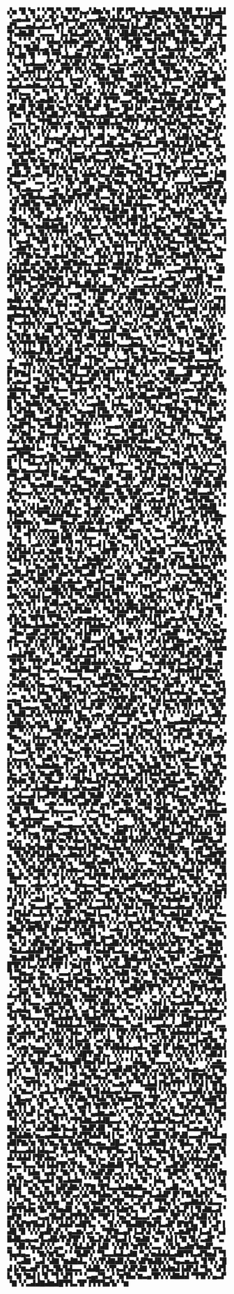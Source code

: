 ▞▅▝█▝▆▝▝▞▜▞▚▝▉▜▚▃▞▟▆▞▅▝▐▛▐▜▚▃▙▃▅▟█▞▙▃▜▟▊▝▛▝▐▃▟▟▝▃▄▃▙▝▟▞▃▜▞▝▇▃▙▞▝▃▃▟▆▞▟▟▟▃▞▜▞▝▇▜▅▞▛▝█▞▙▜▛▜▜▜▛▜▟▜▃▃▅▟▃▟▃▞▆▜▝▃▞▟▛▞▞▝▛▟▟▞▆▟▐▟▃▟▛▞▄▝▟▝▅▜▅▝▅▞▟▜▝▜▄▜▚▟▇▟▊▝▃▃▃▝▐▃▜▟▃▟▛▞▙▝▉▞▝▟█▟▉▞▅▟▜▃▆▟█▝▜▛▇▃▝▟▊▃▟▃▜▃▝▝▝▃▜▝▐▟▄▞▟▟▆▞▚▟▟▞▚▜▙▜▝▜▅▜▛▝▇▟▜▟▝▝▉▟▊▟▇▃▛▝▃▜▞▞▜▝█▟▉▃▄▜▃▛▐▝▝▃▛▜▚▃▛▃▙▜▃▝▟▜▛▃▃▟▐▞▆▃▟▟▞▝▅▞▃▟▟▝█▜▚▟▇▝▉▝▝▜▝▜▚▟▄▟▇▃▛▟▞▟▉▞▅▝▝▝▃▃▜▃▛▃▅▟▊▞▟▃▚▃▞▟▜▞▝▞▄▝▐▃▟▃▃▞▛▞▚▟▞▟▛▟▝▟▄▃▝▃▟▃▛▃▆▜▚▟▉▝▇▟▄▞▞▝▛▞▅▃▝▞▚▝▃▝▊▃▙▟▜▜▚▞▃▟▜▛▐▜▞▞▅▜▛▝▆▟▇▝▝▃▚▜▄▜▅▝▉▜▅▞▙▝▃▟▄▜▃▝▞▃▙▞▚▞▞▟▃▟▞▟▄▝▐▃▄▞▞▝▜▟▟▝█▟▄▝▜▜▜▞▆▝▜▟▃▟▆▝▞▞▆▜▃▟█▟▟▃▟▃▅▟▆▃▞▟▃▟▃▝▆▟▝▃▝▝▉▜▜▞▃▝▉▟▊▜▚▟▃▜▝▃▃▝▚▟▜▟▊▝▉▃▄▜▚▃▃▝▅▝▜▝▄▝▐▞▜▃▞▟▞▝▟▞▟▃▝▟▇▜▅▝▜▞▚▟▅▟▞▝█▞▙▞▄▃▃▝█▞▝▝▆▜▞▃▅▟▉▞▃▜▝▞▟▜▙▝▟▝▛▜▛▃▃▞▜▟▉▞▆▟▞▟▇▃▛▃▟▟▝▞▛▝▚▟▛▟▉▝▛▟▊▟▇▝▅▞▛▝▇▞▙▟▛▝▉▃▄▝█▟▐▟▝▃▆▃▙▜▜▟▛▟▊▟▄▝▚▃▞▛▐▜▅▝▟▜▃▜▚▟▉▃▛▞▜▟█▃▙▃▄▟█▃▆▜▄▞▅▞▄▜▃▞▚▟▚▜▃▟▅▃▅▝▛▃▚▝▃▃▃▜▃▝▜▜▙▟▞▃▅▝▅▞▆▞▟▟▉▃▙▞▜▜▜▝▜▜▜▞▜▟▟▜▄▞▙▞▆▝▇▞▄▞▆▝▐▝▄▛▐▞▞▜▝▝▊▝▞▜▜▝▝▜▝▝▝▛▇▞▞▃▞▃▟▝█▝▅▞▞▜▚▝▄▝▇▞▛▝▟▞▞▞▙▝▐▝▟▃▄▃▛▃▙▃▟▝▚▟▉▝▅▞▜▃▝▜▙▟▞▝▃▟▝▝▟▟▉▞▆▞▜▃▟▞▆▟▄▜▟▝▄▃▛▝▝▜▄▜▜▃▚▃▛▃▟▟█▃▆▟▅▛▇▃▟▃▛▜▙▜▟▃▛▟▐▟█▃▝▟▄▃▜▃▟▟▇▝▃▝▇▜▚▝▊▃▃▞▝▃▙▃▆▞▆▜▅▝▞▝▃▃▃▞▜▝▊▞▟▟▛▝▄▝▄▝▚▝▄▞▙▞▆▞▆▃▚▝▝▟▐▟▇▜▟▜▄▃▅▜▞▝▅▃▛▝▃▃▝▝▞▝▄▛▐▃▃▜▃▃▚▞▆▜▃▜▛▜▙▝▅▜▅▜▛▟▞▟▃▝▞▃▞▞▟▝▟▟▆▃▝▜▙▝▟▝█▜▅▝▃▟▞▃▟▃▛▝▚▝▚▟▉▃▛▃▅▞▜▟▐▃▜▃▜▝▟▟▅▜▄▃▛▟▇▞▜▜▟▝▜▃▟▝▆▜▛▝▞▞▅▟▆▝▐▟█▜▄▃▅▝▝▃▃▝▃▞▞▝█▞▚▟▊▝▚▃▜▞▆▟▄▝▅▜▜▟▄▞▚▞▝▃▃▃▟▝▃▃▟▟▅▞▚▝▊▃▅▃▃▞▝▃▅▝▐▞▄▟▝▟▊▟▛▜▙▃▚▝█▃▙▜▄▜▄▟▃▝▐▞▟▝▇▟▇▜▚▟▚▝▃▞▆▜▙▟▄▃▅▛▇▞▅▛▇▜▛▝▊▃▃▜▚▛▐▟▞▟▆▃▚▛▐▟▞▟▜▝▛▞▝▟▛▟▚▟▝▟▚▟▉▜▅▝▆▟▊▞▛▛▐▝▞▞▜▞▄▃▜▃▜▟▊▟▟▃▄▃▝▜▄▝▜▝▝▞▅▜▃▝▇▝▛▝▉▝▐▝▉▜▄▝▚▝▛▝▃▝▟▃▝▜▜▜▜▟▛▟▆▝▊▝▉▝▃▝▛▝▇▃▙▛▇▝▃▜▃▝▅▞▆▟▃▝▞▜▚▟▃▟▅▝▚▜▞▟▟▞▙▝▇▟▛▛▐▟▉▜▟▝▐▟▅▜▝▜▚▜▅▃▄▜▙▃▅▃▝▟▝▜▙▞▅▟█▟▆▜▟▝▞▝▟▞▄▞▃▞▞▜▞▜▝▛▐▟▅▜▄▃▚▝▄▞▄▛▇▟▉▝▇▝▃▜▟▞▝▃▙▝▉▞▞▜▜▜▝▃▅▝█▃▃▞▙▝▆▟▄▜▙▜▟▞▅▛▇▃▛▜▄▟▉▞▟▟▞▃▄▟▐▝▄▃▟▝▜▟▉▝▞▝▅▜▞▞▜▝▇▝▄▝▊▃▚▜▃▃▚▟▚▝▛▞▜▟▃▃▜▟▊▜▅▃▞▝▐▝▃▟▆▜▚▃▚▟▝▛▐▝▊▜▅▞▞▝▄▞▆▝▛▜▝▝▐▟▝▞▙▜▟▜▅▟▝▝▄▜▙▃▙▝▅▃▝▃▛▛▇▞▆▃▛▃▅▟▟▝▉▞▚▃▞▜▟▞▞▜▜▝▛▟▃▝▆▜▄▞▃▛▇▟▇▜▞▞▚▟▅▟▞▃▚▟▊▃▆▝▆▞▙▝▆▛▇▟▆▃▚▟▟▞▚▟▉▟▚▜▞▝▟▟▇▞▃▜▃▝▟▝▛▝▞▝▚▃▛▟▟▟▅▜▄▜▟▜▛▟▜▜▃▛▐▟▄▟▆▝▝▜▜▟█▞▅▃▙▞▝▝▃▃▄▟▛▜▜▜▟▝▝▟▊▟▜▟▆▝▅▟█▞▆▟▆▝▃▜▝▝▃▜▚▝▝▜▙▞▙▝▞▃▅▃▅▝▃▟▅▝▞▃▄▟▉▝▇▃▆▟▞▜▝▜▃▞▅▛▇▜▟▃▛▜▙▟▉▟▚▟▃▞▚▜▃▝▃▃▅▃▙▟▚▃▟▛▐▟▞▟▜▝▊▃▃▝▐▞▞▞▚▟▜▞▃▟▚▝▃▃▄▜▝▜▜▟▛▜▞▃▞▟▉▜▙▞▞▟▆▞▜▝▄▞▞▟▐▞▄▝▝▝▅▟█▞▃▜▙▛▐▟▚▃▜▝▝▜▄▝▝▟█▃▝▃▛▝█▜▅▞▃▝▉▞▜▜▟▟█▟▞▞▞▃▞▜▜▟▆▟▄▟▄▜▄▃▚▝▛▜▝▝▚▞▝▞▜▃▚▟▝▟▝▞▞▟▐▟▉▃▛▞▚▜▟▃▄▟▝▟▐▟▉▟▄▟▅▟▄▜▛▞▛▟▄▜▚▝▉▜▝▟▉▝█▃▄▜▃▜▜▝▞▟▄▟▊▝▇▜▃▞▟▞▜▝▃▞▟▝▞▜▚▃▟▟▄▜▞▃▃▟▝▃▙▞▜▟▆▝▚▃▅▜▟▝▄▃▜▝▃▞▚▞▟▜▝▃▅▝▛▝▝▞▛▞▃▜▃▝▐▞▝▞▝▟█▝▜▝▅▟▄▛▐▟▄▃▄▟▊▝▅▞▟▞▚▜▚▃▙▜▙▝▛▜▝▟▇▞▞▛▐▞▙▝▊▛▇▝█▟▅▝▅▜▞▝▆▜▝▟█▝▟▟▐▝▜▜▙▃▄▝▆▝▛▟▞▜▚▃▝▃▚▟▛▟▛▝▃▞▛▞▜▜▜▝█▜▞▟▚▝▟▝▛▃▅▞▟▟▇▟▚▃▃▟▆▟▃▝▞▃▄▝▞▝▊▜▟▝▆▃▜▟▚▝▊▞▟▟▅▃▛▟▊▃▛▟█▝▜▞▚▝▐▃▛▝▞▝▇▜▃▝▊▜▟▃▃▝▅▃▙▃▆▝▜▟▊▜▝▃▞▝▝▞▛▟▅▞▟▃▆▜▟▟▊▝▜▜▅▞▚▃▚▃▟▝▇▟▜▃▆▞▟▜▅▞▆▟▛▃▃▃▙▃▞▟▃▝▜▜▚▝▞▞▅▃▜▞▆▜▚▟▟▞▚▞▃▃▙▃▛▟▞▝▊▝▞▝▝▃▃▝▚▟▅▟▆▟▆▜▄▛▐▛▇▟▝▝▚▜▟▝▅▞▜▟▃▃▛▟▊▜▟▜▝▝▐▜▙▞▟▞▄▝▛▟▉▃▃▟▊▝▚▟▞▟▐▞▛▃▅▃▟▝▜▃▙▜▜▝▜▟▚▟▄▟▛▝▞▜▝▟▃▜▅▝▞▃▅▞▚▞▜▟▛▟▛▃▃▟▚▃▛▃▟▟▅▟▃▝█▟▇▝▆▃▃▜▃▟▅▝▟▜▝▜▅▞▞▞▅▝▛▜▟▞▅▟▆▝▞▃▄▃▚▟▟▜▄▜▙▟█▃▜▝▅▟▜▃▆▝▃▃▝▜▝▞▃▞▄▝▆▝▃▟▐▟▛▟█▃▅▟▛▟▛▜▝▃▄▃▛▟▚▃▝▝█▝▅▝▇▟▇▞▞▜▙▞▆▞▙▝▞▃▄▟▇▝▐▃▙▃▝▞▅▝▉▃▚▃▄▞▛▝▇▝▜▜▞▟▇▞▞▜▝▟▜▟▄▝▊▟▚▝▇▜▞▝▅▃▄▟▐▜▙▝▞▝▆▟▐▟▝▞▜▟▃▜▛▛▇▟▚▟▄▃▜▝▃▞▞▜▃▟▜▜▄▃▅▛▐▜▄▝▜▃▛▞▛▞▜▜▛▝▛▞▛▃▄▞▃▞▄▝▝▜▙▟▜▃▚▝▊▟▅▟▜▞▅▟▛▜▃▝▅▜▙▟▊▟▐▞▜▜▛▝▝▝▃▃▄▟▝▟▉▟▟▝▞▟▜▃▙▜▚▞▝▝▅▟▟▞▃▝▛▞▆▟▝▝▆▃▃▟▚▝▃▞▚▟▛▞▞▝▟▃▃▝▊▜▃▟▜▝▐▞▙▃▛▝▟▜▄▃▃▜▙▃▞▟▃▞▙▜▛▟▜▝▐▜▃▃▜▝▚▜▙▃▝▝▚▞▅▟▟▜▛▟▅▟▞▜▄▞▆▞▞▝▐▝▄▝▜▟▛▃▄▟▄▟▇▟▐▃▝▝█▝▇▃▙▟▇▝▝▜▙▛▇▟▊▜▜▞▆▟▅▃▅▞▞▃▜▝▟▛▇▝▉▃▞▟▜▃▅▜▛▜▅▃▄▞▆▞▚▃▙▟▉▜▙▞▞▃▃▛▐▝▞▟▟▞▞▟▜▜▄▃▝▜▝▃▙▝▞▞▞▟▅▝▉▝▐▝▜▟▃▞▅▜▜▞▝▜▛▞▜▟▃▝▞▝█▃▄▃▚▝▜▞▆▜▄▃▞▟▆▟▜▃▙▝▄▟▃▃▜▜▅▞▅▃▃▟▄▟▐▃▝▟▞▝▄▟▝▟█▜▛▝▝▟▃▃▝▜▃▛▇▝▞▜▝▝▉▝▞▜▜▟▃▃▚▜▛▜▃▟█▝▄▞▛▝▊▟▆▃▅▜▅▃▄▝▝▟▊▝▚▟▉▞▝▟▄▛▐▟█▞▙▟▐▝▟▟▚▞▚▟▛▝▛▞▄▝▆▃▅▟▉▃▃▜▚▟▄▝▜▟▛▟█▞▜▃▟▞▃▞▛▞▞▟▅▟▝▃▚▝▞▜▛▟▊▟▉▜▟▜▄▃▃▞▙▞▞▃▛▜▙▞▆▜▛▜▞▟█▃▃▜▙▝▉▟▛▃▄▞▃▛▐▜▅▝▜▟▉▃▃▟▞▝▃▞▙▞▃▝▝▝▆▞▄▜▄▝▄▞▅▝▉▝▛▟▇▝▄▜▛▝▛▟▞▃▆▃▆▝▛▞▄▜▅▜▟▜▙▞▚▝▄▝▄▝▞▟▐▃▆▞▞▞▟▜▚▃▝▜▃▟▞▞▅▞▃▝▐▟▉▝▝▟▟▞▟▜▚▝▃▟▞▟▇▟█▝▝▜▜▟▛▝▞▜▛▜▟▟▟▜▙▟▄▝▊▟▛▞▃▝▝▝▄▟▞▜▞▞▞▜▃▛▐▝▛▃▞▛▐▟▜▜▙▃▞▟▆▟▅▞▄▝▇▟▛▜▅▃▛▃▟▟▞▟▊▃▞▟▇▛▇▝▜▃▆▝▚▝▝▟▟▜▝▝▆▝▟▝▜▜▜▝█▝▐▟▞▃▄▃▃▝█▞▞▟▉▟▆▃▙▟▝▝█▟▚▃▄▝▅▝▅▃▝▜▚▟▛▟▜▃▝▃▜▝▃▝▟▃▝▜▝▞▞▞▟▟▐▟▉▝▝▟▃▃▝▝▛▟▞▝▅▟▇▝▄▝▄▃▟▝▃▞▞▞▙▜▝▝▅▝█▃▆▞▟▃▝▃▟▞▞▟▛▝▚▜▝▜▝▟▃▟▐▝▇▞▚▃▝▟▐▝▊▝▄▝▃▃▛▟▆▃▅▜▜▜▛▞▙▞▟▜▟▟▐▃▆▝▆▟▉▝▉▞▟▞▝▃▝▟▇▜▛▝▞▟▝▞▚▟▉▟▊▝▃▃▃▝▆▝▟▝▛▞▙▜▟▟▜▃▚▞▄▜▟▞▆▝▆▃▛▞▆▟█▟▞▞▚▞▃▝▃▝▆▟▅▝▚▞▄▛▇▝▜▟▐▜▚▜▜▜▚▃▝▝▞▝▆▃▚▟▇▝▆▝▟▃▆▛▇▜▚▟▞▝▞▟▞▝▉▃▛▟▊▟▝▛▐▟▆▟▇▟▅▞▛▝▃▟▉▃▛▛▐▟▊▜▝▟▅▜▞▜▃▟▉▝▛▃▃▜▟▞▚▃▆▜▜▟▚▃▙▝▄▃▃▜▅▝▅▜▄▜▞▟▆▞▚▞▜▟█▞▚▟▊▃▆▃▙▝▅▃▆▜▄▟▝▜▚▃▛▃▝▝▃▟▝▞▝▃▚▞▙▟█▃▜▜▃▝▆▝▞▃▞▃▚▞▟▟█▞▙▜▙▃▆▜▚▟▐▃▜▟▇▝▝▝▐▜▜▝▄▃▞▟█▟▚▃▞▞▞▜▝▟▞▟▆▞▞▜▟▟▐▃▞▜▜▞▟▝▜▞▅▟█▜▟▞▜▝▜▞▞▝▅▟▛▟▃▝▐▝▞▝▅▃▝▜▜▟▊▝▃▞▆▞▅▜▝▝▛▟▉▃▆▞▜▃▞▞▛▞▜▝▊▜▞▟█▃▜▞▞▜▞▝▞▝▆▛▐▛▐▟▝▝▃▃▝▝▞▝▅▝▞▟▐▜▃▞▞▃▜▟▜▟▇▝▚▝▜▟▜▟▟▜▜▟▛▜▜▟▟▞▙▝▃▜▝▝▆▝▇▝█▟▜▞▅▝▇▛▇▝▛▜▙▞▞▃▅▃▅▟▄▞▄▝▟▜▚▃▆▞▛▟▐▜▝▃▅▃▟▞▆▃▛▞▛▃▝▝▝▟▜▟▅▃▙▟▅▟▇▝▆▞▚▛▐▜▟▟▆▃▛▞▝▝▛▞▞▝▝▜▟▟▛▃▙▞▚▝▇▝▞▞▅▞▝▜▅▞▃▟▛▃▛▟▅▜▞▝▚▟▐▟▜▜▝▞▄▝▇▝▃▝▇▝▟▜▝▃▆▟▛▝▐▜▞▜▅▞▆▞▛▟▜▃▃▜▛▞▅▛▐▜▟▝▊▞▝▟▉▃▃▟▐▜▄▟█▜▚▜▝▃▛▟▐▟▜▜▅▃▅▝▛▝▆▟▅▛▐▝▚▝▛▃▚▜▞▞▝▟▊▟▟▝▊▃▅▜▟▝▜▝▇▞▄▃▝▞▝▃▞▟▃▟█▜▝▃▆▞▞▞▟▟▅▃▅▟▟▜▛▃▝▝▆▝▚▟▛▃▟▃▙▟▝▝▛▞▝▞▄▃▝▟▝▜▟▞▟▞▞▝▉▟▜▟▚▟▊▝▇▝▉▜▞▝▜▜▚▛▐▟▞▝▜▟▚▟▉▟▟▟▞▞▆▃▙▞▝▝▅▃▚▟▉▟▟▜▃▟▚▝█▝▊▃▆▝▅▟▇▟▝▜▚▃▅▃▝▞▙▟▟▜▙▟▛▝▅▝▇▞▟▃▃▟▄▞▄▟▝▝▊▟▅▟▇▜▚▟▆▟▞▝▉▞▃▞▜▜▃▝▃▞▄▃▃▃▜▃▃▝▐▟▛▛▇▞▞▜▃▃▅▃▟▃▜▞▃▟▝▝▟▟▟▝▇▞▞▞▅▟▉▞▄▜▅▃▄▞▞▝▉▃▄▝▄▜▄▟▆▜▅▜▅▞▟▞▚▜▄▞▝▟▅▜▚▞▝▞▚▟▄▝▇▜▞▃▝▝▜▝▐▟▄▝▛▜▄▞▅▜▟▞▃▞▅▃▜▜▚▝▐▞▝▜▟▝▛▟▜▃▅▟▃▜▄▝▆▃▆▞▜▃▄▃▜▃▜▞▄▟▊▝▟▜▛▞▄▟▝▃▟▟▞▛▇▜▛▟▉▜▝▝▉▟▐▃▙▞▄▟▊▃▆▞▄▞▆▛▇▝▜▃▄▃▄▝▇▞▛▞▅▛▐▝▟▃▛▟▛▝▞▟▉▟▛▃▚▛▐▃▛▝▇▃▜▝▊▛▐▝▚▝█▞▛▞▙▟▉▃▛▟▞▞▛▜▜▜▜▝█▃▝▃▅▞▃▟▚▟▟▟▛▝▆▝▊▝▐▝▞▝▝▟▐▃▟▝▃▟▉▃▚▟█▞▄▝▄▞▅▝▐▞▆▝▐▟▜▜▞▞▝▞▜▟▃▃▛▝▚▃▆▞▆▝▚▃▄▟▅▟▇▜▅▟▄▞▟▜▛▜▛▞▛▝▛▜▃▟▉▃▄▝▆▝▛▃▃▞▜▟▚▝▚▝▊▜▄▃▞▞▞▜▜▃▅▟▞▝▃▞▃▝▚▜▅▃▝▝▐▟▃▃▞▜▙▜▚▜▅▟▚▟▇▜▞▟▜▝▜▟▚▜▞▜▄▜▝▝▚▟▚▟▛▝█▝▉▃▅▞▄▝▚▜▟▝▟▟▞▝▊▝▆▝▛▞▚▞▚▝▚▞▃▃▜▝▉▞▃▝▚▝█▝▝▞▝▝▄▝▇▃▛▟▛▞▛▜▚▃▅▜▃▜▜▝▚▞▞▝▆▃▞▜▛▞▟▃▅▃▅▜▝▃▜▞▞▝▞▟▜▃▚▟▇▃▝▃▚▝▝▃▞▞▄▃▃▞▙▝▚▟▊▜▝▜▅▞▞▝▛▝▇▟▃▞▅▟▜▜▃▝▊▝▆▝▉▜▜▝▄▟▄▛▐▟█▝▜▜▛▞▟▝▊▞▅▟▆▟▆▃▜▝▃▞▙▝█▝▛▝▟▜▄▞▅▝▇▞▙▟▉▝▇▃▚▝▇▃▃▝▊▝▆▜▄▜▃▝▃▞▆▝▆▃▆▜▙▝▞▃▛▛▐▝▄▞▙▃▟▃▙▝▚▟▜▜▟▟▜▃▆▟▝▟▅▃▝▞▆▜▙▛▇▟▆▝▉▞▃▜▙▃▛▝▝▜▙▛▇▃▙▜▚▟▄▜▜▟▛▟▐▝▆▞▆▜▟▃▆▝▚▞▄▜▙▛▐▞▟▞▝▃▛▃▙▟█▃▆▃▟▃▟▞▅▃▅▟▜▝▃▜▚▞▞▟▟▃▜▞▄▟▛▜▚▃▆▝▇▜▙▛▇▞▃▞▟▃▃▟▐▃▟▜▛▟█▝▄▟█▝▇▟▉▝▞▟▛▟▆▝▊▝▅▝█▜▞▜▟▃▄▝█▞▜▝▛▞▝▞▙▟▅▟▊▝▝▃▅▞▃▜▜▞▄▟▛▟▛▃▄▜▅▝▇▞▝▟▉▟▝▟▐▃▝▝█▞▙▞▝▝▇▜▄▃▝▟▊▝▊▜▙▃▄▜▄▃▃▃▄▝▞▃▙▃▜▝▝▃▆▟▇▞▅▝▜▝▇▜▙▞▚▟▟▝▅▜▚▟▟▃▆▜▃▝▄▟▃▃▟▃▝▝▝▃▅▝▝▃▚▃▞▜▜▃▞▃▝▝▉▟▚▃▝▟▉▟▐▞▚▝▆▃▛▟▜▜▚▜▙▞▜▟▟▜▚▃▃▜▙▃▄▃▃▞▄▞▙▝▅▝▐▃▄▃▞▞▙▝▇▛▐▃▜▜▞▜▜▟▃▝▃▝▇▟▄▝▅▜▚▃▄▝▛▜▛▃▄▟▜▞▆▝▇▞▙▃▝▟▇▛▐▝▐▜▟▝▟▜▛▟▃▟▜▟▞▟▟▟▝▟▟▃▞▃▝▝▞▜▝▟▟▞▅▞▛▟▄▞▙▝▇▝▚▜▟▟▊▜▟▟▛▞▆▜▞▜▃▟▛▝▐▟▟▛▇▃▟▜▟▟▄▜▅▜▅▟▊▝▆▞▅▟▄▟▐▜▙▛▇▃▙▞▙▞▞▞▞▞▚▜▜▟▉▞▅▃▝▃▅▜▅▜▃▞▄▝▉▞▛▟▜▟▐▟▅▞▃▟▆▟▞▟▜▃▝▝▇▝▆▝▜▞▞▝▝▛▇▟▞▜▞▝█▝▐▜▃▟▇▜▛▞▅▝█▞▚▝▅▜▜▞▜▞▄▝▐▟▄▟▚▟▇▟▜▝▞▞▜▃▃▝▆▃▙▞▆▃▝▟▜▞▆▟▜▟▉▟▅▝▚▝▟▜▟▟▚▞▚▜▚▟▅▃▞▜▜▞▆▝▐▟▅▝▞▟▞▃▅▃▚▜▟▝▜▟▄▟▐▟▝▃▞▝▉▜▙▟▚▞▚▟▜▞▝▛▐▞▞▞▃▞▜▟▜▜▛▟▞▟█▟▛▞▛▞▚▜▜▃▙▞▅▝▇▟▞▃▝▝█▜▝▜▃▃▝▃▟▃▞▃▟▝▃▝▜▟▄▃▃▜▄▃▝▃▚▝▃▟▆▃▅▜▄▃▟▟▝▝▚▃▜▞▚▃▜▃▙▜▝▟▐▞▃▜▚▝▝▃▛▞▚▟▚▟▅▞▜▃▄▛▇▃▛▜▚▝▛▟▜▟▃▜▃▟▐▃▚▃▛▃▛▟▆▜▛▟▝▞▝▃▆▟▐▝▄▝▅▃▃▜▟▞▞▃▃▜▅▝▊▞▆▞▙▃▃▜▚▞▆▟▅▛▇▝▊▟▐▟▐▜▝▃▛▝▚▝▆▃▃▟▛▃▃▜▙▞▛▝▟▃▄▟▟▞▟▝▇▟▐▃▜▜▙▞▅▟▃▟▅▃▟▝▊▞▟▟▚▟▐▜▟▟▚▃▙▞▙▝▃▜▛▝▞▜▅▟▐▃▄▝▜▞▟▃▆▝▞▝▊▞▙▃▆▟▐▟▊▝▞▝▚▞▅▃▄▝█▞▆▃▄▞▄▞▝▟▟▟▜▟▅▛▇▃▙▝▞▞▃▞▄▃▙▜▟▜▄▃▚▞▜▛▇▃▜▃▅▞▙▃▃▟█▃▛▟▇▜▙▛▐▟▅▟▚▟▚▜▟▜▝▜▝▃▟▃▚▜▃▞▙▟▃▞▚▜▝▝▉▃▚▝▄▛▇▟▆▝▆▞▜▃▝▝▄▞▙▝▞▃▝▃▝▞▛▜▟▝▄▃▅▝▊▟▝▟▚▞▝▝▄▜▚▜▄▃▃▝▇▟▛▝▉▝▚▝▅▝▟▝▟▛▇▃▜▛▐▞▆▃▃▟▇▜▅▜▃▟▉▞▙▜▟▜▜▟▞▟▟▞▆▜▞▝█▝▃▝▇▟▇▝▇▟▃▟▟▟▊▜▜▟▉▝█▟▝▝▊▞▅▟▟▜▃▟▃▝▃▜▅▞▛▞▚▟▃▟▇▝▃▜▅▝▜▟▞▝▇▃▆▟▊▜▄▟▜▟▆▜▝▃▚▃▆▝▆▞▛▃▆▝█▟█▃▟▟▝▟▅▝▇▟▝▝▃▟▇▜▜▛▇▝█▜▛▟▐▃▞▟▞▟▜▛▐▝▆▟▐▜▝▝▐▃▙▜▃▟▊▃▛▝▐▞▆▝▜▝▃▃▚▞▆▟▟▟▚▃▙▜▝▜▅▃▞▝▆▃▝▝▃▃▞▃▟▝█▃▝▞▙▝▆▟▇▝▜▞▆▝▇▞▜▟▞▞▚▞▆▜▚▜▅▟█▝▜▜▟▟▛▝▛▞▚▞▆▃▙▜▅▛▇▞▛▞▅▜▝▟▟▝▇▞▄▃▜▝▇▞▛▜▜▝▄▃▚▞▟▛▇▝▃▜▃▞▟▃▜▜▟▞▟▞▛▟▄▝▜▃▆▃▙▞▄▝▄▟█▟▊▜▛▜▞▝▚▞▚▝▐▛▇▜▃▟▄▟▟▃▟▜▚▝▇▞▝▛▇▜▅▞▄▝▇▟▟▞▚▜▛▟▞▜▄▞▛▝▝▃▝▞▃▜▃▞▜▞▄▞▝▞▝▛▐▃▞▝▟▜▃▃▝▃▟▟▞▟█▝▝▞▜▜▞▟▉▃▝▞▙▃▝▝▃▝▅▟▐▝▅▃▟▟▅▜▅▞▄▜▞▞▜▃▅▟▄▝█▞▆▜▃▜▚▞▙▝▃▞▜▃▜▟▟▞▚▝▅▞▚▝▞▟▐▟▊▟▞▃▆▞▃▃▙▟▆▃▞▜▟▝▇▟▃▃▃▜▜▃▙▟▅▜▄▜▙▟▅▜▚▜▄▃▆▝▞▟▐▟▟▟▛▞▜▝▐▜▅▟▃▟▞▃▟▝▃▞▄▝▄▝▟▝▊▝▜▟▟▟▃▟▃▜▜▟▅▞▅▟▃▝▚▃▆▝▝▃▄▟▄▞▃▟▇▛▐▟▐▝▛▃▃▟▛▃▟▟▅▝▜▃▜▟▞▞▜▟▄▝▅▜▛▛▐▝▐▜▛▞▛▞▜▃▃▛▇▝▟▟▅▟▟▟▚▃▅▝▝▛▇▝▟▜▝▝▟▜▝▞▟▟▝▟▐▃▟▞▝▃▞▟▃▝▉▝▞▝▊▜▝▃▚▜▚▛▐▞▟▝▐▃▆▜▅▝▚▞▛▃▅▞▅▃▃▜▞▝▛▞▟▞▛▟▊▝▅▞▛▟█▟▟▃▄▟▃▝▆▛▐▛▐▟▆▃▜▜▝▟▉▟█▟▃▝▞▟▚▞▜▜▛▃▙▞▝▝▞▟█▜▚▟▚▃▝▞▞▝▐▝▅▝▊▜▛▝▅▞▞▞▙▜▝▞▚▟▉▟▐▃▛▃▙▝▆▟▉▃▄▝▇▟▄▟▉▜▅▟▜▟▐▃▞▞▝▝▟▟▄▝▉▃▃▃▚▞▚▝▊▞▝▝▞▃▆▃▄▟▚▝▅▝▊▞▃▛▇▟▐▝▉▝▞▜▟▞▃▞▄▟▊▟▉▜▞▜▛▃▞▞▟▞▟▞▅▃▅▃▞▞▛▜▙▜▝▞▄▃▃▜▝▜▝▞▅▝▝▟▝▜▅▜▅▃▛▝▉▞▚▝█▞▛▞▟▝▜▞▛▃▝▟▐▛▇▜▅▜▄▞▞▝▃▝▇▜▜▞▄▝▞▝▝▟▇▟▊▞▃▞▞▞▚▃▆▞▛▝▜▃▙▟▐▜▅▜▜▜▝▞▛▟▐▝▇▜▄▝▟▝▆▃▞▝▃▟▃▛▇▜▜▟▃▝█▝▊▟▟▃▄▞▟▃▃▃▝▜▜▝▞▞▅▞▃▃▙▟▊▞▄▜▟▟▐▝█▃▄▞▚▜▄▝▅▝▐▞▛▟▇▞▜▜▟▞▜▞▆▟▅▜▜▞▝▜▛▃▞▞▚▝▚▃▛▞▙▟▇▜▟▜▞▜▜▝▄▝▊▝▃▞▃▝▆▝▄▟▜▝▇▜▛▞▛▝▃▃▜▟▞▜▛▞▄▝▃▝▉▟▚▟▄▞▜▜▃▟▇▜▞▞▅▛▐▃▜▜▄▃▙▝▚▝▉▝▄▟▆▃▆▞▞▝▄▞▆▞▃▞▆▞▚▜▄▃▙▜▚▟▊▞▞▜▅▝▜▝▟▃▅▝▃▜▄▜▝▝▞▜▜▟▇▃▟▟█▃▃▞▄▝▞▞▃▞▙▟▟▜▅▃▟▝▄▞▄▝▆▝▟▝▇▟▞▞▃▝▟▟▚▟█▞▙▃▙▝▇▟▛▟▉▝▚▟▃▝▟▜▃▞▄▟▃▃▚▟▝▝▜▃▅▃▆▝▟▝▟▜▟▟▇▞▅▃▄▟▆▃▙▃▛▟▜▜▟▟▜▟▐▝▅▝▝▞▟▝▄▟▊▝▊▟▛▟▊▃▃▟▜▜▟▃▆▟▉▛▇▞▆▝▉▞▆▃▜▃▜▟▆▜▙▃▅▃▝▟█▃▞▝▜▟▃▟▇▟█▝▞▝█▟▃▝▊▞▃▃▄▜▚▟▃▃▟▟▐▟▄▃▛▝▉▃▙▜▙▝▐▞▛▜▛▜▅▃▜▃▜▞▞▝▆▟▄▜▚▝▃▞▟▞▃▜▛▝█▟▞▟▟▟▐▜▛▟▅▞▝▝▃▞▝▝▇▃▚▃▝▟▚▞▃▟▐▝▅▟▃▝▅▝█▝▉▞▟▟▄▃▛▟▊▝▆▃▃▜▃▃▜▟▐▟▟▜▛▞▛▟▃▝▛▞▅▟▇▟▉▝▆▜▄▞▙▃▛▝▃▟▛▟▛▝▟▞▟▟▆▝▞▝▃▝▐▟▅▝▄▟▞▝▇▞▚▝▊▞▆▟▛▟▛▃▞▃▚▝▅▜▃▝▞▝▜▟▛▜▞▝▄▞▜▞▞▟▆▞▙▜▚▃▞▜▄▟▟▝▉▃▙▟▅▝▝▝▜▞▜▝▄▜▝▝▅▝▇▝▐▟▄▝▚▝▚▞▄▝▜▝▐▟▝▟█▜▟▝▚▞▙▝▅▝▐▟▛▟▇▞▞▛▇▝█▜▃▃▙▟▇▟▇▃▝▞▃▝▃▟▊▃▝▝▄▝▚▃▞▝▜▝▐▜▃▝▜▃▙▜▜▞▚▜▛▃▞▟▞▜▜▟▅▞▚▝▇▟▄▃▛▜▃▟▟▛▐▛▐▜▙▜▟▜▞▝▅▃▞▞▃▞▜▃▝▞▙▟▅▝▚▟▝▞▄▞▅▟▛▝▟▜▛▃▝▃▛▃▙▝▜▜▄▜▝▃▄▟▇▟▞▟▃▃▝▛▇▜▜▟▆▝█▞▚▜▅▟▉▝▄▝▊▟▇▟▜▃▜▟▆▜▃▝▊▝▄▟▇▞▄▜▃▛▐▝▊▟▇▃▟▝▅▛▇▝▝▝▚▃▄▜▙▟▚▟▜▜▜▞▙▝▜▛▐▝▅▞▚▟▃▃▞▃▅▝▃▜▛▝▞▟▜▟▊▞▟▝▊▞▙▛▇▜▙▟▐▞▝▟▟▟▚▟█▜▃▝▃▝▊▞▞▜▙▟█▛▇▟▜▃▟▛▐▛▇▜▄▝█▝▃▛▐▟█▝▉▝▞▞▄▟▛▟▚▝▄▃▆▞▃▞▃▝▜▛▇▃▄▛▐▃▛▟▝▟▅▝▞▃▆▟▛▛▐▃▟▝▚▟█▟█▃▄▃▄▜▃▟█▞▛▟▜▛▐▝▇▃▛▟▞▜▄▟▐▝▆▟▇▝▅▝▐▟▐▝▇▝▉▞▃▟▛▝▃▃▝▟▊▞▅▃▛▞▞▃▄▝▚▜▟▃▙▛▐▟▊▝▞▟▜▝▆▜▜▞▃▃▝▞▙▜▃▟▆▜▅▟▛▃▃▜▄▟▄▃▝▝▇▞▆▜▄▞▝▝█▟▛▞▝▜▃▃▙▟▃▟▇▝▚▞▅▟▟▟▃▟█▜▜▃▟▜▅▟▝▜▝▝▃▟▇▝▃▟▝▟▇▝▆▟▇▟▃▝▞▞▛▟▇▟▊▞▅▞▟▛▇▟█▞▞▜▄▃▅▃▙▝▊▜▚▝█▟▐▞▆▃▅▛▐▜▃▜▙▜▟▃▃▝▟▟█▃▚▜▚▃▛▟▛▟▇▝▟▞▟▟▆▟▐▟▛▟▝▜▄▝▟▜▙▝▇▝▇▟▐▝▊▝▜▝▟▜▝▝▝▃▄▞▜▃▞▝▆▜▙▞▆▃▄▜▛▞▞▟▇▟▟▝▜▜▛▞▄▃▛▝▇▝▞▃▟▟▇▟▆▟█▜▜▃▜▛▐▜▜▜▅▜▞▝▆
